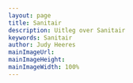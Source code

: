 ```yaml
---
layout: page
title: Sanitair
description: Uitleg over Sanitair
keywords: Sanitair
author: Judy Heeres
mainImageUrl:
mainImageHeight:
mainImageWidth: 100%
---
```


